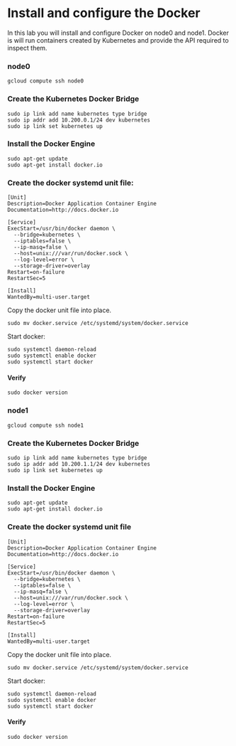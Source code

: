 # Install and configure the Docker

In this lab you will install and configure Docker on node0 and node1. Docker is will run containers created by Kubernetes and provide the API required to inspect them.

### node0

```
gcloud compute ssh node0
```

### Create the Kubernetes Docker Bridge

```
sudo ip link add name kubernetes type bridge
sudo ip addr add 10.200.0.1/24 dev kubernetes
sudo ip link set kubernetes up
```

### Install the Docker Engine

```
sudo apt-get update
sudo apt-get install docker.io
```

### Create the docker systemd unit file:

```
[Unit]
Description=Docker Application Container Engine
Documentation=http://docs.docker.io

[Service]
ExecStart=/usr/bin/docker daemon \
  --bridge=kubernetes \
  --iptables=false \
  --ip-masq=false \
  --host=unix:///var/run/docker.sock \
  --log-level=error \
  --storage-driver=overlay
Restart=on-failure
RestartSec=5

[Install]
WantedBy=multi-user.target
```

Copy the docker unit file into place.

```
sudo mv docker.service /etc/systemd/system/docker.service
```

Start docker:

```
sudo systemctl daemon-reload
sudo systemctl enable docker
sudo systemctl start docker
```

#### Verify

```
sudo docker version
```

### node1

```
gcloud compute ssh node1
```

### Create the Kubernetes Docker Bridge

```
sudo ip link add name kubernetes type bridge
sudo ip addr add 10.200.1.1/24 dev kubernetes
sudo ip link set kubernetes up
```

### Install the Docker Engine

```
sudo apt-get update
sudo apt-get install docker.io
```

### Create the docker systemd unit file

```
[Unit]
Description=Docker Application Container Engine
Documentation=http://docs.docker.io

[Service]
ExecStart=/usr/bin/docker daemon \
  --bridge=kubernetes \
  --iptables=false \
  --ip-masq=false \
  --host=unix:///var/run/docker.sock \
  --log-level=error \
  --storage-driver=overlay
Restart=on-failure
RestartSec=5

[Install]
WantedBy=multi-user.target
```

Copy the docker unit file into place.

```
sudo mv docker.service /etc/systemd/system/docker.service
```

Start docker:

```
sudo systemctl daemon-reload
sudo systemctl enable docker
sudo systemctl start docker
```

#### Verify

```
sudo docker version
```
